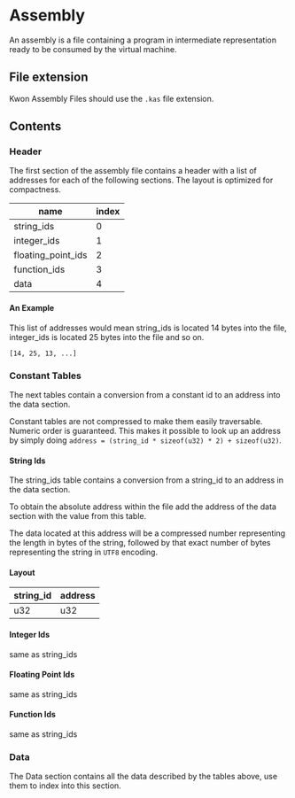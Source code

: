 # Assembly
An assembly is a file containing a program in intermediate representation ready to be consumed by the virtual machine.

## File extension
Kwon Assembly Files should use the `.kas` file extension.

## Contents

### Header
The first section of the assembly file contains a header with a list of addresses for each of the following sections. The layout is optimized for compactness.

|name               |index  |
|-------------------|-------|
|string_ids         |0      |
|integer_ids        |1      |
|floating_point_ids |2      |
|function_ids       |3      |
|data               |4      |

#### An Example
This list of addresses would mean string_ids is located 14 bytes into the file, integer_ids is located 25 bytes into the file and so on.
```
[14, 25, 13, ...]
```

### Constant Tables
The next tables contain a conversion from a constant id to an address into the data section.

Constant tables are not compressed to make them easily traversable. Numeric order is guaranteed. This makes it possible to look up an address by simply doing `address = (string_id * sizeof(u32) * 2) + sizeof(u32)`.

#### String Ids

The string_ids table contains a conversion from a string_id to an address in the data section.

To obtain the absolute address within the file add the address of the data section with the value from this table.

The data located at this address will be a compressed number representing the length in bytes of the string, followed by that exact number of bytes representing the string in `UTF8` encoding.

#### Layout

|string_id  |address  |
|-----------|---------|
|u32        |u32      |

#### Integer Ids

same as string_ids

#### Floating Point Ids

same as string_ids

#### Function Ids

same as string_ids

### Data

The Data section contains all the data described by the tables above, use them to index into this section.
